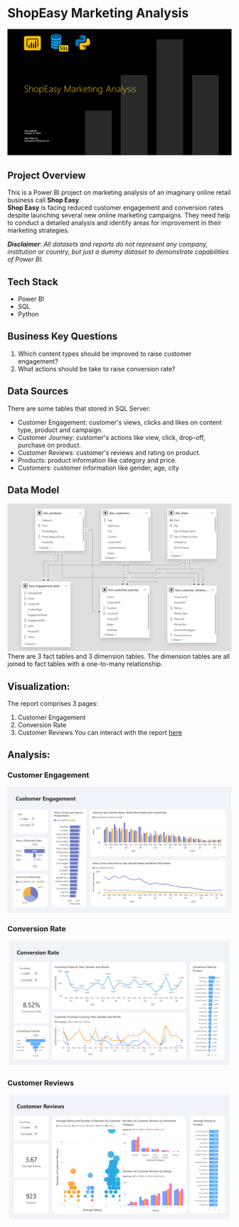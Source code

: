# ShopEasy Marketing Analysis

![](images/intro_image.png)

## Project Overview
This is a Power BI project on marketing analysis of an imaginary online retail business call **Shop Easy**.  
**Shop Easy** is facing reduced customer engagement and conversion rates despite launching several new online marketing campaigns. They need help to conduct a detailed analysis and identify areas for improvement in their marketing strategies.

**_Disclaimer_**: _All datasets and reports do not represent any company, institution or country, but just a dummy dataset to demonstrate capabilities of Power BI._

## Tech Stack
- Power BI
- SQL
- Python

## Business Key Questions
1. Which content types should be improved to raise customer engagement?
2. What actions should be take to raise conversion rate?

## Data Sources
There are some tables that stored in SQL Server:
- Customer Engagement: customer's views, clicks and likes on content type, product and campaign.
- Customer Journey: customer's actions like view, click, drop-off, purchase on product.
- Customer Reviews: customer's reviews and rating on product.
- Products: product information like category and price.
- Customers: customer information like gender, age, city

## Data Model
![](images/data_model.png)
There are 3 fact tables and 3 dimension tables. The dimension tables are all joined to fact tables with a one-to-many relationship.

## Visualization:
The report comprises 3 pages:
1. Customer Engagement
2. Conversion Rate
3. Customer Reviews
You can interact with the report [here](https://app.powerbi.com/view?r=eyJrIjoiZmQ2NDc4MjMtMzkyOC00OWIzLTlkYjQtZDI2OTJkOTNkZTkwIiwidCI6IjQ0ZGMyOGI5LTI1NzAtNDcxMi1iNzRmLWI4ZGM3MTBkZjRmNCIsImMiOjEwfQ%3D%3D)

## Analysis:

### Customer Engagement
![](images/customer_engagement_report_page.png)

### Conversion Rate
![](images/conversion_rate_report_page.png)

### Customer Reviews
![](images/customer_reviews_report_page.png)
